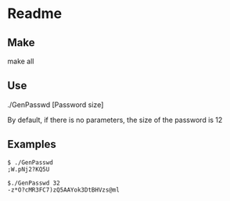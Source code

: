 Readme
======

Make
----

make all

Use
---

./GenPasswd [Password size]

By default, if there is no parameters, the size of the password is 12

Examples
--------

	$ ./GenPasswd
	;W.pNj2?KQ5U

	$./GenPasswd 32
	-z*O?cMR3FC7)zQ5AAYok3DtBHVzs@ml

